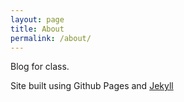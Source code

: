 ```yaml
---
layout: page
title: About
permalink: /about/
---
```


Blog for class.

Site built using Github Pages and [Jekyll](https://github.com/jekyll/jekyll)